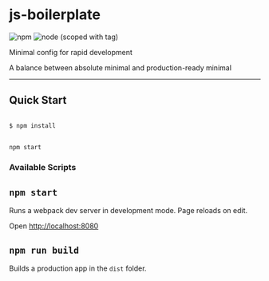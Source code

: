 # js-boilerplate

![npm](https://img.shields.io/npm/v/npm.svg) ![node (scoped with tag)](https://img.shields.io/node/v/@stdlib/stdlib/latest.svg)


Minimal config for rapid development

A balance between absolute minimal and production-ready minimal

---

## Quick Start

```bash

$ npm install

```

```bash

npm start

```


### Available Scripts

## `npm start`

Runs a webpack dev server in development mode. Page reloads on edit.

Open [http://localhost:8080](http://localhost:8080)


## `npm run build`

Builds a production app in the `dist` folder.
